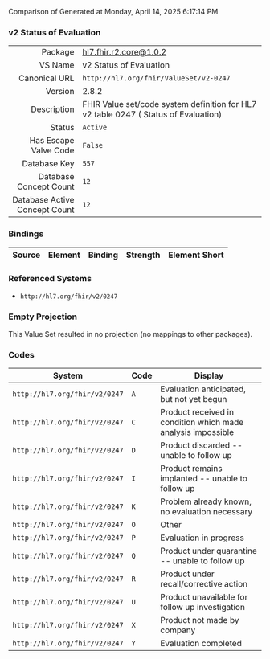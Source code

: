 Comparison of 
Generated at Monday, April 14, 2025 6:17:14 PM

### v2 Status of Evaluation

|      |     |
| ---: | --- |
| Package | hl7.fhir.r2.core@1.0.2 |
| VS Name | v2 Status of Evaluation |
| Canonical URL | `http://hl7.org/fhir/ValueSet/v2-0247` |
| Version | 2.8.2 |
| Description | FHIR Value set/code system definition for HL7 v2 table 0247 ( Status of Evaluation) |
| Status | `Active` |
| Has Escape Valve Code | `False` |
| Database Key | `557` |
| Database Concept Count | `12` |
| Database Active Concept Count | `12` |
### Bindings

| Source | Element | Binding | Strength | Element Short |
| ------ | ------- | ------- | -------- | ------------- |

### Referenced Systems

* `http://hl7.org/fhir/v2/0247`
### Empty Projection

This Value Set resulted in no projection (no mappings to other packages).

### Codes

| System | Code | Display |
| ------ | ---- | ------- |
| `http://hl7.org/fhir/v2/0247` | `A` | Evaluation anticipated, but not yet begun |
| `http://hl7.org/fhir/v2/0247` | `C` | Product received in condition which made analysis impossible |
| `http://hl7.org/fhir/v2/0247` | `D` | Product discarded -- unable to follow up |
| `http://hl7.org/fhir/v2/0247` | `I` | Product remains implanted -- unable to follow up |
| `http://hl7.org/fhir/v2/0247` | `K` | Problem already known, no evaluation necessary |
| `http://hl7.org/fhir/v2/0247` | `O` | Other |
| `http://hl7.org/fhir/v2/0247` | `P` | Evaluation in progress |
| `http://hl7.org/fhir/v2/0247` | `Q` | Product under quarantine -- unable to follow up |
| `http://hl7.org/fhir/v2/0247` | `R` | Product under recall/corrective action |
| `http://hl7.org/fhir/v2/0247` | `U` | Product unavailable for follow up investigation |
| `http://hl7.org/fhir/v2/0247` | `X` | Product not made by company |
| `http://hl7.org/fhir/v2/0247` | `Y` | Evaluation completed |
